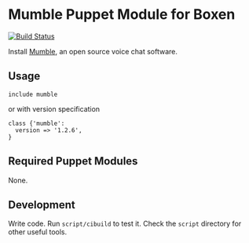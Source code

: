 # Mumble Puppet Module for Boxen

[![Build Status](https://travis-ci.org/boxen/puppet-mumble.svg?branch=master)](https://travis-ci.org/boxen/puppet-mumble)

Install [Mumble](http://mumble.sourceforge.net/), an open source voice chat software.

## Usage

```puppet
include mumble
```

or with version specification

```puppet
class {'mumble':
  version => '1.2.6',
}
```


## Required Puppet Modules

None.

## Development

Write code. Run `script/cibuild` to test it. Check the `script`
directory for other useful tools.

